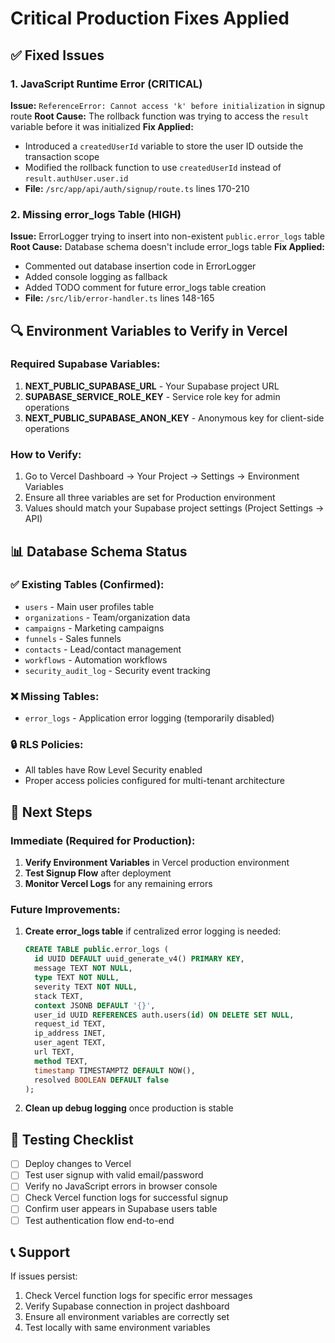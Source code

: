 # Critical Production Fixes Applied

## ✅ Fixed Issues

### 1. JavaScript Runtime Error (CRITICAL)
**Issue:** `ReferenceError: Cannot access 'k' before initialization` in signup route
**Root Cause:** The rollback function was trying to access the `result` variable before it was initialized
**Fix Applied:** 
- Introduced a `createdUserId` variable to store the user ID outside the transaction scope
- Modified the rollback function to use `createdUserId` instead of `result.authUser.user.id`
- **File:** `/src/app/api/auth/signup/route.ts` lines 170-210

### 2. Missing error_logs Table (HIGH)
**Issue:** ErrorLogger trying to insert into non-existent `public.error_logs` table
**Root Cause:** Database schema doesn't include error_logs table
**Fix Applied:**
- Commented out database insertion code in ErrorLogger
- Added console logging as fallback
- Added TODO comment for future error_logs table creation
- **File:** `/src/lib/error-handler.ts` lines 148-165

## 🔍 Environment Variables to Verify in Vercel

### Required Supabase Variables:
1. **NEXT_PUBLIC_SUPABASE_URL** - Your Supabase project URL
2. **SUPABASE_SERVICE_ROLE_KEY** - Service role key for admin operations
3. **NEXT_PUBLIC_SUPABASE_ANON_KEY** - Anonymous key for client-side operations

### How to Verify:
1. Go to Vercel Dashboard → Your Project → Settings → Environment Variables
2. Ensure all three variables are set for Production environment
3. Values should match your Supabase project settings (Project Settings → API)

## 📊 Database Schema Status

### ✅ Existing Tables (Confirmed):
- `users` - Main user profiles table
- `organizations` - Team/organization data
- `campaigns` - Marketing campaigns
- `funnels` - Sales funnels
- `contacts` - Lead/contact management
- `workflows` - Automation workflows
- `security_audit_log` - Security event tracking

### ❌ Missing Tables:
- `error_logs` - Application error logging (temporarily disabled)

### 🔒 RLS Policies:
- All tables have Row Level Security enabled
- Proper access policies configured for multi-tenant architecture

## 🚀 Next Steps

### Immediate (Required for Production):
1. **Verify Environment Variables** in Vercel production environment
2. **Test Signup Flow** after deployment
3. **Monitor Vercel Logs** for any remaining errors

### Future Improvements:
1. **Create error_logs table** if centralized error logging is needed:
   ```sql
   CREATE TABLE public.error_logs (
     id UUID DEFAULT uuid_generate_v4() PRIMARY KEY,
     message TEXT NOT NULL,
     type TEXT NOT NULL,
     severity TEXT NOT NULL,
     stack TEXT,
     context JSONB DEFAULT '{}',
     user_id UUID REFERENCES auth.users(id) ON DELETE SET NULL,
     request_id TEXT,
     ip_address INET,
     user_agent TEXT,
     url TEXT,
     method TEXT,
     timestamp TIMESTAMPTZ DEFAULT NOW(),
     resolved BOOLEAN DEFAULT false
   );
   ```

2. **Clean up debug logging** once production is stable

## 🔧 Testing Checklist

- [ ] Deploy changes to Vercel
- [ ] Test user signup with valid email/password
- [ ] Verify no JavaScript errors in browser console
- [ ] Check Vercel function logs for successful signup
- [ ] Confirm user appears in Supabase users table
- [ ] Test authentication flow end-to-end

## 📞 Support

If issues persist:
1. Check Vercel function logs for specific error messages
2. Verify Supabase connection in project dashboard
3. Ensure all environment variables are correctly set
4. Test locally with same environment variables